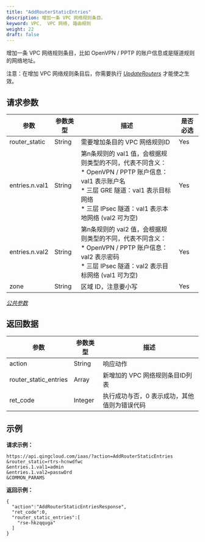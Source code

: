 ```yaml
---
title: "AddRouterStaticEntries"
description: 增加一条 VPC 网络规则条目。
keyword: VPC,  VPC 网络, 路由规则
weight: 22
draft: false
---
```


增加一条 VPC 网络规则条目，比如 OpenVPN / PPTP 的账户信息或是隧道规则的网络地址。 

注意：在增加 VPC 网络规则条目后，你需要执行 [_UpdateRouters_](../update_routers/) 才能使之生效。

## 请求参数

| 参数 | 参数类型 | 描述 | 是否必选 |
| --- | --- | --- | --- |
| router_static | String | 需要增加条目的 VPC 网络规则ID | Yes |
| entries.n.val1 | String | 第n条规则的 val1 值，会根据规则类型的不同，代表不同含义：<br/>*   OpenVPN / PPTP 账户信息：val1 表示账户名<br/>*   三层 GRE 隧道：val1 表示目标网络<br/>*   三层 IPsec 隧道：val1 表示本地网络 (val2 可为空) | Yes |
| entries.n.val2 | String | 第n条规则的 val2 值，会根据规则类型的不同，代表不同含义：<br/>*   OpenVPN / PPTP 账户信息：val2 表示密码<br/>*   三层 IPsec 隧道：val2 表示目标网络 (val1 可为空) | Yes |
| zone | String | 区域 ID，注意要小写 | Yes |

[_公共参数_](../../get_api/parameters/)

## 返回数据

| 参数 | 参数类型 | 描述 |
| --- | --- | --- |
| action | String | 响应动作 |
| router_static_entries | Array | 新增加的 VPC 网络规则条目ID列表 |
| ret_code | Integer | 执行成功与否，0 表示成功，其他值则为错误代码 |

## 示例

**请求示例：**

```
https://api.qingcloud.com/iaas/?action=AddRouterStaticEntries
&router_static=rtrs-hcnwdfwc
&entries.1.val1=admin
&entries.1.val2=passwOrd
&COMMON_PARAMS
```

**返回示例：**

```
{
  "action":"AddRouterStaticEntriesResponse",
  "ret_code":0,
  "router_static_entries":[
    "rse-hkzqquga"
  ]
}
```
